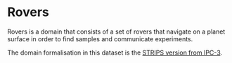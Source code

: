 # Rovers

Rovers is a domain that consists of a set of rovers that navigate on a planet surface in order to find samples and communicate experiments.

The domain formalisation in this dataset is the [STRIPS version from IPC-3](http://ipc02.icaps-conference.org/CompoDomains/RoversStrips.pddl). 
